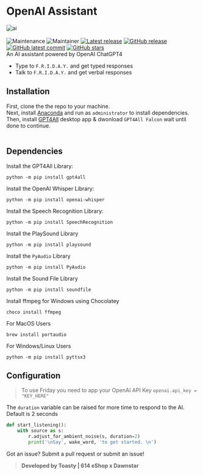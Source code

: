 # OpenAI Assistant
![ai](https://i.imgur.com/xwNwqD9.png)<br><br>
![Maintenance](https://img.shields.io/badge/Maintained%3F-yes-green.svg) ![Maintainer](https://img.shields.io/badge/maintainer-Toasty-blue)  [![Latest release](https://badgen.net/github/release/ToastyOfficial/gpt4_assistant)](https://github.com/ToastyOfficial/gpt4_assistant/releases) [![GitHub release](https://img.shields.io/github/release/ToastyOfficial/gpt4_assistant.svg)](https://GitHub.com/ToastyOfficial/gpt4_assistant/releases/) [![GitHub latest commit](https://badgen.net/github/last-commit/ToastyOfficial/gpt4_assistant)](https://GitHub.com/ToastyOfficial/gpt4_assistant/commit/) [![GitHub stars](https://badgen.net/github/stars/ToastyOfficial/gpt4_assistant)](https://GitHub.com/ToastyOfficial/gpt4_assistant/stargazers/) <br>
An AI assistant powered by OpenAI ChatGPT4
- Type to `F.R.I.D.A.Y.` and get typed responses
- Talk to `F.R.I.D.A.Y.` and get verbal responses
## Installation
First, clone the the repo to your machine.<br>
Next, install [Anaconda](https://www.anaconda.com/download) and run as `administrator` to install dependencies.<br>
Then, install [GPT4All](https://gpt4all.io/) desktop app & dwonload `GPT4All Falcon` wait until done to continue.<br><br>

## Dependencies
Install the GPT4All Library:
```
python -m pip install gpt4all
```

Install the OpenAI Whisper Library:
```
python -m pip install openai-whisper
```

Install the Speech Recognition Library:
```
python -m pip install SpeechRecognition
```

Install the PlaySound Library
```
python -m pip install playsound
```

Install the `PyAudio` Library
```
python -m pip install PyAudio
```

Install the Sound File Library
```
python -m pip install soundfile
```

Install ffmpeg for Windows using Chocolatey
```
choco install ffmpeg
```

For MacOS Users
```
brew install portaudio
```

For Windows/Linux Users
```
python -m pip install pyttsx3
```

## Configuration
> To use Friday you need to app your OpenAI API Key `openai.api_key = "KEY_HERE"`

The `duration` variable can be raised for more time to respond to the AI. Default is 2 seconds
```py
def start_listening():
    with source as s:
        r.adjust_for_ambient_noise(s, duration=2)
        print('\nSay', wake_word, 'to get started. \n')
```
Got an issue? Submit a pull request or submit an issue!<br>
> **Developed by Toasty | 614 eShop x Dawnstar**
